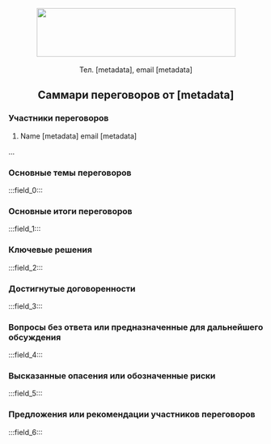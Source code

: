 <p align="center">
  <img width="393" height="96" src=:::path_to_img:::>
  <br>
  <br>Тел. [metadata], email [metadata]
  <h2 align="center">Саммари переговоров от [metadata]</h2>
</p>

### Участники переговоров

1. Name [metadata] email [metadata]

...

### Основные темы переговоров

:::field_0:::


### Основные итоги переговоров

:::field_1:::


### Ключевые решения

:::field_2:::


### Достигнутые договоренности

:::field_3:::
 

### Вопросы без ответа или предназначенные для дальнейшего обсуждения

:::field_4:::


### Высказанные опасения или обозначенные риски

:::field_5:::


### Предложения или рекомендации участников переговоров

:::field_6:::
